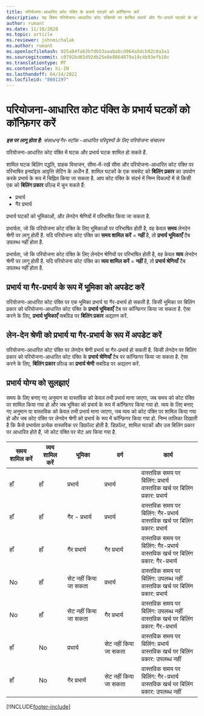 ```yaml
---
title: परियोजना-आधारित कोट पंक्ति के प्रभार्य घटकों को कॉन्फ़िगर करें
description: यह विषय परियोजना-आधारित कोट पंक्तियों पर शामिल प्रभार्य और गैर-प्रभार्य घटकों के बारे में जानकारी प्रदान करता है.
author: rumant
ms.date: 11/18/2020
ms.topic: article
ms.reviewer: johnmichalak
ms.author: rumant
ms.openlocfilehash: 025a04fa63bfdb53aaababcd964a5dcb92c0a3a1
ms.sourcegitcommit: c0792bd65d92db25e0e8864879a19c4b93efb10c
ms.translationtype: MT
ms.contentlocale: hi-IN
ms.lasthandoff: 04/14/2022
ms.locfileid: "8601197"
---
```

# <a name="configure-the-chargeable-components-of-a-project-based-quote-line"></a>परियोजना-आधारित कोट पंक्ति के प्रभार्य घटकों को कॉन्फ़िगर करें

_**इस पर लागू होता है:** संसाधन/गैर-स्टॉक -आधारित परिदृश्यों के लिए परियोजना संचालन_

परियोजना-आधारित कोट पंक्ति में घटक और प्रभार्य घटक शामिल हो सकते हैं.

शामिल घटक बिलिंग पद्धति, ग्राहक विभाजन, सीमा-में-रखें सीमा और परियोजना-आधारित कोट पंक्ति पर परिभाषित इनवॉइस आवृत्ति सेटिंग के अधीन हैं.
शामिल घटकों के एक सबसेट को **बिलिंग प्रकार** का उपयोग करके प्रभार्य के रूप में चिह्नित किया जा सकता है. आप कोट पंक्ति के संदर्भ में निम्न विकल्पों में से किसी एक को **बिलिंग प्रकार** फ़ील्ड में चुन सकते हैं:

   - प्रभार्य
   - गैर प्रभार्य

प्रभार्य घटकों को भूमिकाओं, और लेनदेन श्रेणियों में परिभाषित किया जा सकता है.

प्रभार्यता, जो कि परियोजना कोट पंक्ति के लिए भूमिकाओं पर परिभाषित होती है, वह केवल **समय** लेनदेन श्रेणी पर लागू होती है. यदि परियोजना कोट पंक्ति का **समय शामिल करें** = **नहीं** है, तो **प्रभार्य भूमिकाएँ** टैब उपलब्ध नहीं होता है.

प्रभार्यता, जो कि परियोजना कोट पंक्ति के लिए लेनदेन श्रेणियों पर परिभाषित होती है, वह केवल **व्यय** लेनदेन श्रेणी पर लागू होती है. यदि परियोजना कोट पंक्ति का **व्यय शामिल करें** = **नहीं** है, तो **प्रभार्य श्रेणियाँ** टैब उपलब्ध नहीं होता है.

## <a name="update-a-role-to-be-chargeable-or-non-chargeable"></a>प्रभार्य या गैर-प्रभार्य के रूप में भूमिका को अपडेट करें
परियोजना-आधारित कोट पंक्ति पर एक भूमिका प्रभार्य या गैर-प्रभार्य हो सकती है. किसी भूमिका पर बिलिंग प्रकार को परियोजना-आधारित कोट पंक्ति के **प्रभार्य भूमिकाएँ** टैब पर कॉन्फ़िगर किया जा सकता है. ऐसा करने के लिए, **प्रभार्य भूमिकाएँ** सबग्रिड पर **बिलिंग प्रकार** अद्यतन करें. 

## <a name="update-a-transaction-category-to-be-chargeable-or-non-chargeable"></a>लेन-देन श्रेणी को प्रभार्य या गैर-प्रभार्य के रूप में अपडेट करें
परियोजना-आधारित कोट पंक्ति पर लेनदेन श्रेणी प्रभार्य या गैर-प्रभार्य हो सकती है. किसी लेनदेन पर बिलिंग प्रकार को परियोजना-आधारित कोट पंक्ति के **प्रभार्य श्रेणियाँ** टैब पर कॉन्फ़िगर किया जा सकता है. ऐसा करने के लिए, **बिलिंग प्रकार** फ़ील्ड का **प्रभार्य श्रेणी** सबग्रिड पर अद्यतन करें. 

## <a name="resolve-chargeability"></a>प्रभार्य योग्य को सुलझाएं

समय के लिए बनाए गए अनुमान या वास्तविक को केवल तभी प्रभार्य माना जाएगा, जब समय को कोट पंक्ति पर शामिल किया गया हो और जब भूमिका को प्रभार्य के रूप में कॉन्फ़िगर किया गया हो.
व्यय के लिए बनाए गए अनुमान या वास्तविक को केवल तभी प्रभार्य माना जाएगा, जब व्यय को कोट पंक्ति पर शामिल किया गया हो और जब कोट पंक्ति पर लेनदेन श्रेणी को प्रभार्य के रूप में कॉन्फ़िगर किया गया हो. निम्न तालिका दिखाती है कि कैसे प्रभार्यता प्रत्येक वास्तविक पर डिफ़ॉल्ट होती है. डिफ़ॉल्ट, शामिल घटकों और उस बिलिंग प्रकार पर आधारित होते हैं, जो कोट पंक्ति पर सेट अप किया गया है.

| समय शामिल करें | व्यय शामिल करें | भूमिका | वर्ग | कार्य |
| --- | --- | --- | --- | --- |
| हाँ | हाँ | प्रभार्य | प्रभार्य | वास्तविक समय पर बिलिंग: प्रभार्य </br>वास्तविक खर्च पर बिलिंग प्रकार: प्रभार्य |
| हाँ | हाँ | गैर - प्रभार्य | प्रभार्य | वास्तविक समय पर बिलिंग: गैर-प्रभार्य </br>वास्तविक खर्च पर बिलिंग प्रकार: प्रभार्य |
| हाँ | हाँ | गैर प्रभार्य | गैर प्रभार्य | वास्तविक समय पर बिलिंग: गैर-प्रभार्य </br>वास्तविक खर्च पर बिलिंग प्रकार: गैर-प्रभार्य |
| No | हाँ | सेट नहीं किया जा सकता | प्रभार्य | वास्तविक समय पर बिलिंग: उपलब्ध नहीं </br>वास्तविक खर्च पर बिलिंग प्रकार: प्रभार्य |
| No | हाँ | सेट नहीं किया जा सकता | गैर प्रभार्य | वास्तविक समय पर बिलिंग: उपलब्ध नहीं </br>वास्तविक खर्च पर बिलिंग प्रकार: गैर-प्रभार्य |
| हाँ | No | प्रभार्य | सेट नहीं किया जा सकता | वास्तविक समय पर बिलिंग: प्रभार्य </br>वास्तविक खर्च पर बिलिंग प्रकार: उपलब्ध नहीं |
| हाँ | No | गैर प्रभार्य | सेट नहीं किया जा सकता | वास्तविक समय पर बिलिंग: गैर-प्रभार्य </br> वास्तविक खर्च पर बिलिंग प्रकार: उपलब्ध नहीं |


[!INCLUDE[footer-include](../includes/footer-banner.md)]